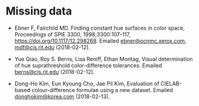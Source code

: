 # Missing data

* Ebner F, Fairchild MD. Finding constant hue surfaces in color space,
  Proceedings of SPIE 3300, 1998;3300:107-117, <https://doi.org/10.1117/12.298269>.
  Emailed <ebner@ocnmc.xerox.com>, <mdf@cis.rit.edu> (2018-02-12).

* Yue Qiao, Roy S. Berns, Lisa Reniff, Ethan Montag,
  Visual determination of hue suprathreshold color-difference tolerances.
  Emailed <berns@cis.rit.edu> (2018-02-12).

* Dong-Ho Kim, Eun Kyoung Cho, Jae Pil Kim,
  Evaluation of CIELAB-based colour-difference formulae using a new dataset.
  Emailed <donghokim@korea.com> (2018-02-13).
